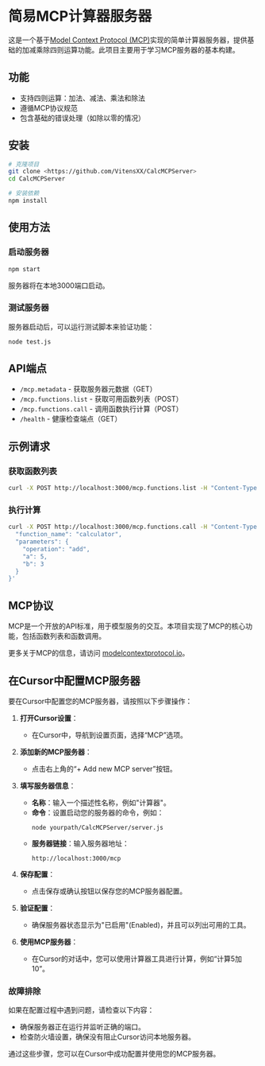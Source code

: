 # 简易MCP计算器服务器

这是一个基于[Model Context Protocol (MCP)](https://modelcontextprotocol.io)实现的简单计算器服务器，提供基础的加减乘除四则运算功能。此项目主要用于学习MCP服务器的基本构建。

## 功能

- 支持四则运算：加法、减法、乘法和除法
- 遵循MCP协议规范
- 包含基础的错误处理（如除以零的情况）

## 安装

```bash
# 克隆项目
git clone <https://github.com/VitensXX/CalcMCPServer>
cd CalcMCPServer

# 安装依赖
npm install
```

## 使用方法

### 启动服务器

```bash
npm start
```

服务器将在本地3000端口启动。

### 测试服务器

服务器启动后，可以运行测试脚本来验证功能：

```bash
node test.js
```

## API端点

- `/mcp.metadata` - 获取服务器元数据（GET）
- `/mcp.functions.list` - 获取可用函数列表（POST）
- `/mcp.functions.call` - 调用函数执行计算（POST）
- `/health` - 健康检查端点（GET）

## 示例请求

### 获取函数列表

```bash
curl -X POST http://localhost:3000/mcp.functions.list -H "Content-Type: application/json" -d '{}'
```

### 执行计算

```bash
curl -X POST http://localhost:3000/mcp.functions.call -H "Content-Type: application/json" -d '{
  "function_name": "calculator",
  "parameters": {
    "operation": "add",
    "a": 5,
    "b": 3
  }
}'
```

## MCP协议

MCP是一个开放的API标准，用于模型服务的交互。本项目实现了MCP的核心功能，包括函数列表和函数调用。

更多关于MCP的信息，请访问 [modelcontextprotocol.io](https://modelcontextprotocol.io)。

## 在Cursor中配置MCP服务器

要在Cursor中配置您的MCP服务器，请按照以下步骤操作：

1. **打开Cursor设置**：

   - 在Cursor中，导航到设置页面，选择“MCP”选项。
2. **添加新的MCP服务器**：

   - 点击右上角的“+ Add new MCP server”按钮。
3. **填写服务器信息**：

   - **名称**：输入一个描述性名称，例如"计算器"。
   - **命令**：设置启动您的服务器的命令，例如：
     ```
     node yourpath/CalcMCPServer/server.js
     ```
   - **服务器链接**：输入服务器地址：
     ```
     http://localhost:3000/mcp
     ```
4. **保存配置**：

   - 点击保存或确认按钮以保存您的MCP服务器配置。
5. **验证配置**：

   - 确保服务器状态显示为"已启用"(Enabled)，并且可以列出可用的工具。
6. **使用MCP服务器**：

   - 在Cursor的对话中，您可以使用计算器工具进行计算，例如“计算5加10”。

### 故障排除

如果在配置过程中遇到问题，请检查以下内容：

- 确保服务器正在运行并监听正确的端口。
- 检查防火墙设置，确保没有阻止Cursor访问本地服务器。

通过这些步骤，您可以在Cursor中成功配置并使用您的MCP服务器。
